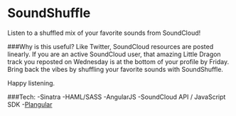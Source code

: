 # SoundShuffle

Listen to a shuffled mix of your favorite sounds from SoundCloud!

###Why is this useful?
Like Twitter, SoundCloud resources are posted linearly. If you are an active SoundCloud user, that amazing Little Dragon track you reposted on Wednesday is at the bottom of your profile by Friday. Bring back the vibes by shuffling your favorite sounds with SoundShuffle.

Happy listening.

###Tech:
-Sinatra
-HAML/SASS
-AngularJS
-SoundCloud API / JavaScript SDK
-[Plangular](https://github.com/jxnblk/plangular)

